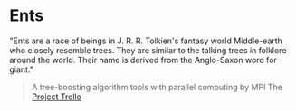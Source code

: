 Ents
====
"Ents are a race of beings in J. R. R. Tolkien's fantasy world Middle-earth who closely resemble trees. They are similar to the talking trees in folklore around the world. Their name is derived from the Anglo-Saxon word for giant."
>A tree-boosting algorithm tools with parallel computing by MPI
>The [Project Trello](https://trello.com/board/ents/5193202055e25ec30b0010bf)
